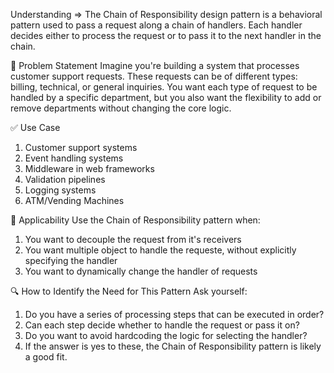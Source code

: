 Understanding => The Chain of Responsibility design pattern is a behavioral pattern used to pass a request along a chain of handlers. Each handler decides either to process the request or to pass it to the next handler in the chain.

🔧 Problem Statement
Imagine you're building a system that processes customer support requests. These requests can be of different types: billing, technical, or general inquiries. You want each type of request to be handled by a specific department, but you also want the flexibility to add or remove departments without changing the core logic.

✅ Use Case
1. Customer support systems
2. Event handling systems
3. Middleware in web frameworks
4. Validation pipelines
5. Logging systems
6. ATM/Vending Machines


📌 Applicability
Use the Chain of Responsibility pattern when:

1. You want to decouple the request from it's receivers
2. You want multiple object to handle the requeste, without explicitly specifying the handler
3. You want to dynamically change the handler of requests

🔍 How to Identify the Need for This Pattern
Ask yourself:

1. Do you have a series of processing steps that can be executed in order?
2. Can each step decide whether to handle the request or pass it on?
3. Do you want to avoid hardcoding the logic for selecting the handler?
4. If the answer is yes to these, the Chain of Responsibility pattern is likely a good fit.

